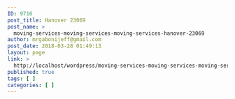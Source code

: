 ```yaml
---
ID: 9716
post_title: Hanover 23069
post_name: >
  moving-services-moving-services-moving-services-hanover-23069
author: mrgabonijeff@gmail.com
post_date: 2018-03-28 01:49:13
layout: page
link: >
  http://localhost/wordpress/moving-services-moving-services-moving-services-hanover-23069/
published: true
tags: [ ]
categories: [ ]
---
```


